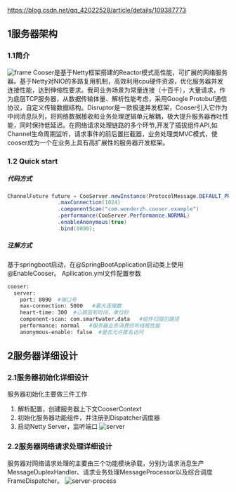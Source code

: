 https://blog.csdn.net/qq_42022528/article/details/109387773
## 1服务器架构
### 1.1简介
![frame](http://wind_zhou.gitee.io/imagebed/pic/1.jpg)
Cooser是基于Netty框架搭建的Reactor模式高性能，可扩展的网络服务器。基于Netty对NIO的多路复用机制，高效利用cpu硬件资源，优化服务器并发连接性能，达到伸缩性要求。我司业务场景为常量连接（十百千），大量请求，作为底层TCP服务器，从数据传输体量、解析性能考虑，采用Google Protobuf通信协议，自定义传输数据结构。Disruptor是一款极速并发框架，Cooser引入它作为中间消息队列，将网络数据接收和业务处理逻辑单元解耦，极大提升服务器吞吐性能，同时保持低延迟。在网络请求处理链路的多个环节,开发了插拔组件API,如Channel生命周期监听，请求事件的前后置拦截器，业务处理类MVC模式，使cooser成为一个在业务上具有高扩展性的服务器开发框架。
### 1.2 Quick start
##### 代码方式
```java
ChannelFuture future = CooServer.newInstance(ProtocolMessage.DEFAULT_PROTOCOL)
                .maxConnection(1024)
                .componentScan("com.wonderzh.cooser.example")
                .performance(CooServer.Performance.NORMAL)
                .enableAnonymous(true)
                .bind(8090);
```
##### 注解方式
基于springboot启动，在@SpringBootApplication启动类上使用@EnableCooser。
Apllication.yml文件配置参数
```bash
cooser:
  server:
    port: 8090  #端口号
    max-connection: 5000   #最大连接数
    heart-time: 300  #心跳监听时间，单位秒
    component-scan: com.smartwater.data   #组件扫描包路径
    performance: normal   #服务器业务消费侦听线程性能
    anonymous-enable: false  #是否允许匿名访问
```
## 2服务器详细设计
### 2.1服务器初始化详细设计
服务器初始化主要做三件工作
1. 解析配置，创建服务器上下文CooserContext
2. 初始化服务器功能组件，并注册到Dispatcher调度器
3. 启动Netty Server，监听端口
![server](http://wind_zhou.gitee.io/imagebed/pic/2.jpg)
### 2.2服务器网络请求处理详细设计
服务器对网络请求处理的主要由三个功能模块承载，分别为请求消息生产MessageDuplexHandler、请求业务处理MessageProcessor以及综合调度FrameDispatcher。
![server-process](http://wind_zhou.gitee.io/imagebed/pic/3.jpg)
